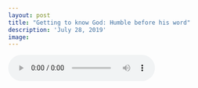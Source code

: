 ```yaml
---
layout: post
title: "Getting to know God: Humble before his word"
description: 'July 28, 2019'
image:
---
```


<audio controls preload="metadata">
  <source src="https://docs.google.com/uc?export=open&id=10ZfX7_uZWCYgEc9O9iZQAS4P0QXSz07S" type="audio/mp3">
Your browser does not support the audio element.
</audio>

